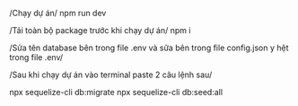 /Chạy dự án/
npm run dev

/Tải toàn bộ package trước khi chạy dự án/
npm i

/Sửa tên database bên trong file .env và sữa bên trong file config.json y hệt trong file .env/

/Sau khi chạy dự án vào terminal paste 2 câu lệnh sau/

npx sequelize-cli db:migrate
npx sequelize-cli db:seed:all

